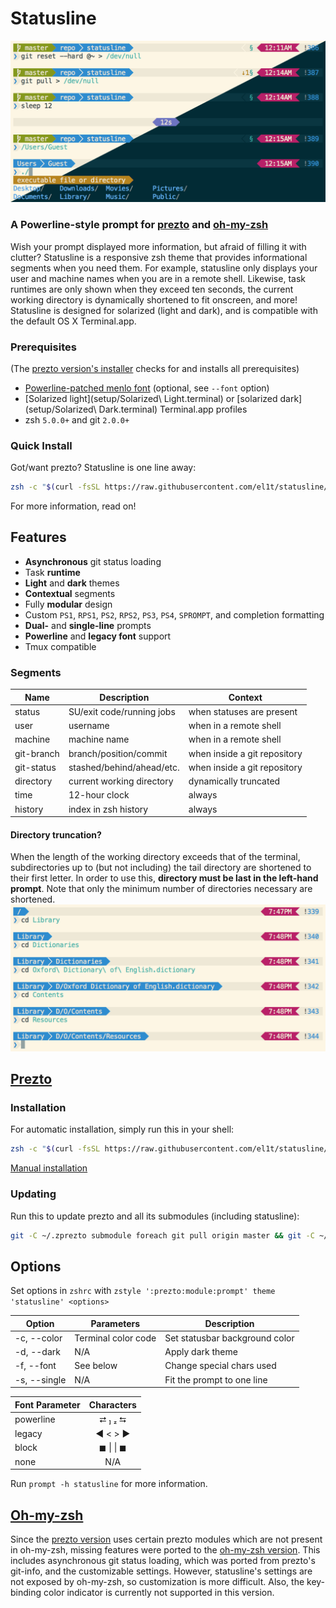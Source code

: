 Statusline
===========

![Preview](images/preview.png)

### A Powerline-style prompt for [prezto](#prezto) and [oh-my-zsh](#oh-my-zsh)
Wish your prompt displayed more information, but afraid of filling it with clutter? Statusline is a responsive zsh theme that provides informational segments when you need them. For example, statusline only displays your user and machine names when you are in a remote shell. Likewise, task runtimes are only shown when they exceed ten seconds, the current working directory is dynamically shortened to fit onscreen, and more! Statusline is designed for solarized (light and dark), and is compatible with the default OS X Terminal.app.

### Prerequisites
(The [prezto version's installer](prezto/) checks for and installs all prerequisites)
- [Powerline-patched menlo font](setup/MenloforPowerline-Regular.otf) (optional, see `--font` option)
- [Solarized light](setup/Solarized\ Light.terminal) or [solarized dark](setup/Solarized\ Dark.terminal) Terminal.app profiles
- zsh `5.0.0+` and git `2.0.0+`

### Quick Install
Got/want prezto? Statusline is one line away:
```zsh
zsh -c "$(curl -fsSL https://raw.githubusercontent.com/el1t/statusline/master/prezto/install)"
```
For more information, read on!

## Features
- **Asynchronous** git status loading
- Task **runtime**
- **Light** and **dark** themes
- **Contextual** segments
- Fully **modular** design
- Custom `PS1`, `RPS1`, `PS2`, `RPS2`, `PS3`, `PS4`, `SPROMPT`, and completion formatting
- **Dual-** and **single-line** prompts
- **Powerline** and **legacy font** support
- Tmux compatible

### Segments
| Name       | Description               | Context                      |
| ---------- | ------------------------- | ---------------------------- |
| status     | SU/exit code/running jobs | when statuses are present    |
| user       | username                  | when in a remote shell       |
| machine    | machine name              | when in a remote shell       |
| git-branch | branch/position/commit    | when inside a git repository |
| git-status | stashed/behind/ahead/etc. | when inside a git repository |
| directory  | current working directory | dynamically truncated        |
| time       | 12-hour clock             | always                       |
| history    | index in zsh history      | always                       |

#### Directory truncation?
When the length of the working directory exceeds that of the terminal, subdirectories up to (but not including) the tail directory are shortened to their first letter. In order to use this, **directory must be last in the left-hand prompt**. Note that only the minimum number of directories necessary are shortened.
![Truncation](images/truncation.png)

## [Prezto](prezto/)
### Installation
For automatic installation, simply run this in your shell:
```zsh
zsh -c "$(curl -fsSL https://raw.githubusercontent.com/el1t/statusline/master/prezto/install)"
```
[Manual installation](prezto/README.md)

### Updating
Run this to update prezto and all its submodules (including statusline):
```sh
git -C ~/.zprezto submodule foreach git pull origin master && git -C ~/.zprezto submodule foreach "(git checkout master; git pull)&"
```

## Options
Set options in `zshrc` with `zstyle ':prezto:module:prompt' theme 'statusline' <options>`

| Option       | Parameters          | Description                    |
| ------------ | ------------------- | ------------------------------ |
| -c, --color  | Terminal color code | Set statusbar background color |
| -d, --dark   | N/A                 | Apply dark theme               |
| -f, --font   | See below           | Change special chars used      |
| -s, --single | N/A                 | Fit the prompt to one line     |

| Font Parameter | Characters |
| -------------- | :--------: |
| powerline      |  ⮂   ⮀   |
| legacy         |  ◀ < > ▶︎   |
| block          |  ◼ \| \| ◼   |
| none           |     N/A    |
Run `prompt -h statusline` for more information.

## [Oh-my-zsh](oh-my-zsh/)
Since the [prezto version](#prezto) uses certain prezto modules which are not present in oh-my-zsh, missing features were ported to the [oh-my-zsh version](oh-my-zsh/statusline.zsh-theme). This includes asynchronous git status loading, which was ported from prezto's git-info, and the customizable settings. However, statusline's settings are not exposed by oh-my-zsh, so customization is more difficult. Also, the key-binding color indicator is currently not supported in this version.
